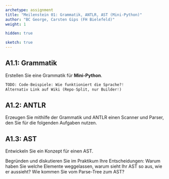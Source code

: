 ```yaml
---
archetype: assignment
title: "Meilenstein 01: Grammatik, ANTLR, AST (Mini-Python)"
author: "BC George, Carsten Gips (FH Bielefeld)"
weight: 1

hidden: true

sketch: true
---
```



## A1.1: Grammatik

Erstellen Sie eine Grammatik für **Mini-Python**.

```python
TODO: Code-Beispiele: Wie funktioniert die Sprache?!
Alternativ Link auf Wiki (Repo-Split, nur Builder!)
```


## A1.2: ANTLR

Erzeugen Sie mithilfe der Grammatik und ANTLR einen Scanner und Parser, den Sie für
die folgenden Aufgaben nutzen.


## A1.3: AST

Entwickeln Sie ein Konzept für einen AST.

Begründen und diskutieren Sie im Praktikum Ihre Entscheidungen: Warum haben Sie
welche Elemente weggelassen, warum sieht Ihr AST so aus, wie er aussieht? Wie
kommen Sie vom Parse-Tree zum AST?
